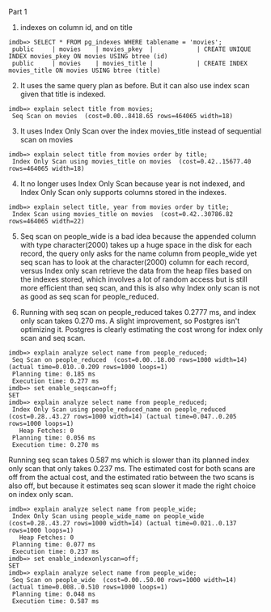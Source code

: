 Part 1

1. indexes on column id, and on title
```
imdb=> SELECT * FROM pg_indexes WHERE tablename = 'movies';
 public     | movies    | movies_pkey  |            | CREATE UNIQUE INDEX movies_pkey ON movies USING btree (id)
 public     | movies    | movies_title |            | CREATE INDEX movies_title ON movies USING btree (title)
```
2. It uses the same query plan as before. But it can also use index scan given that title is indexed.
```
imdb=> explain select title from movies;
 Seq Scan on movies  (cost=0.00..8418.65 rows=464065 width=18)
```
3. It uses Index Only Scan over the index movies_title instead of sequential scan on movies
```
imdb=> explain select title from movies order by title;
 Index Only Scan using movies_title on movies  (cost=0.42..15677.40 rows=464065 width=18)
```
4. It no longer uses Index Only Scan because year is not indexed, and Index Only Scan only supports columns stored in the indexes.
```
imdb=> explain select title, year from movies order by title;
 Index Scan using movies_title on movies  (cost=0.42..30786.82 rows=464065 width=22)
```
5. Seq scan on people_wide is a bad idea because the appended column with type character(2000) takes up a huge space in the disk for each record, the query only asks for the name column from people_wide yet seq scan has to look at the character(2000) column for each record, versus Index only scan retrieve the data from the heap files based on the indexes stored, which involves a lot of random access but is still more efficient than seq scan, and this is also why Index only scan is not as good as seq scan for people_reduced.

6. Running with seq scan on people_reduced takes 0.2777 ms, and index only scan takes 0.270 ms. A slight improvement, so Postgres isn't optimizing it. Postgres is clearly estimating the cost wrong for index only scan and seq scan.
```
imdb=> explain analyze select name from people_reduced;
 Seq Scan on people_reduced  (cost=0.00..18.00 rows=1000 width=14) (actual time=0.010..0.209 rows=1000 loops=1)
 Planning time: 0.185 ms
 Execution time: 0.277 ms
imdb=> set enable_seqscan=off;
SET
imdb=> explain analyze select name from people_reduced;
 Index Only Scan using people_reduced_name on people_reduced  (cost=0.28..43.27 rows=1000 width=14) (actual time=0.047..0.205 rows=1000 loops=1)
   Heap Fetches: 0
 Planning time: 0.056 ms
 Execution time: 0.270 ms
```
Running seq scan takes 0.587 ms which is slower than its planned index only scan that only takes 0.237 ms. The estimated cost for both scans are off from the actual cost, and the estimated ratio between the two scans is also off, but because it estimates seq scan slower it made the right choice on index only scan.
```
imdb=> explain analyze select name from people_wide;
 Index Only Scan using people_wide_name on people_wide  (cost=0.28..43.27 rows=1000 width=14) (actual time=0.021..0.137 rows=1000 loops=1)
   Heap Fetches: 0
 Planning time: 0.077 ms
 Execution time: 0.237 ms
imdb=> set enable_indexonlyscan=off;
SET
imdb=> explain analyze select name from people_wide;
 Seq Scan on people_wide  (cost=0.00..50.00 rows=1000 width=14) (actual time=0.008..0.510 rows=1000 loops=1)
 Planning time: 0.048 ms
 Execution time: 0.587 ms
```




